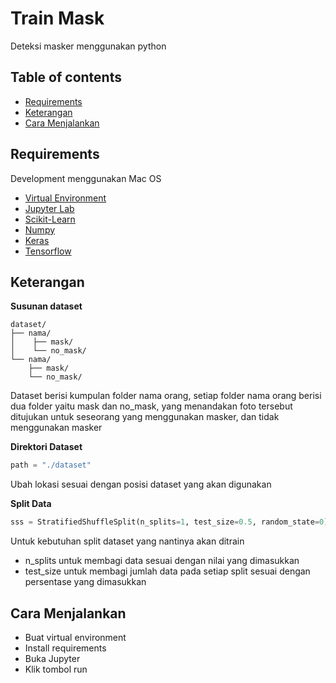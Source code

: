 # Train Mask

Deteksi masker menggunakan python

## Table of contents

- [Requirements](#requirements)
- [Keterangan](#keterangan)
- [Cara Menjalankan](#cara-menjalankan)


## Requirements

Development menggunakan Mac OS

- <a href="https://www.notion.so/Creating-Virtual-Environment-on-Mac-c251220eb210400f9d01eee3d5980237">Virtual Environment</a>
- <a href="https://jupyter.org/install">Jupyter Lab</a>
- <a href="https://scikit-learn.org/stable/install.html">Scikit-Learn</a>
- <a href="https://pypi.org/project/numpy/">Numpy</a>
- <a href="https://pypi.org/project/keras/">Keras</a>
- <a href="https://pypi.org/project/tensorflow/">Tensorflow</a>


## Keterangan

**Susunan dataset**

```text
dataset/
├── nama/
│    ├── mask/
│    └── no_mask/
└── nama/
    ├── mask/
    └── no_mask/

```   
Dataset berisi kumpulan folder nama orang, setiap folder nama orang berisi dua folder yaitu mask dan no_mask, yang menandakan foto tersebut ditujukan untuk seseorang yang menggunakan masker, dan tidak menggunakan masker
        
**Direktori Dataset**
```python
path = "./dataset"
```
Ubah lokasi sesuai dengan posisi dataset yang akan digunakan

**Split Data**
```python
sss = StratifiedShuffleSplit(n_splits=1, test_size=0.5, random_state=0)
```
Untuk kebutuhan split dataset yang nantinya akan ditrain
- n_splits untuk membagi data sesuai dengan nilai yang dimasukkan
- test_size untuk membagi jumlah data pada setiap split sesuai dengan persentase yang dimasukkan

## Cara Menjalankan
- Buat virtual environment
- Install requirements
- Buka Jupyter
- Klik tombol run
